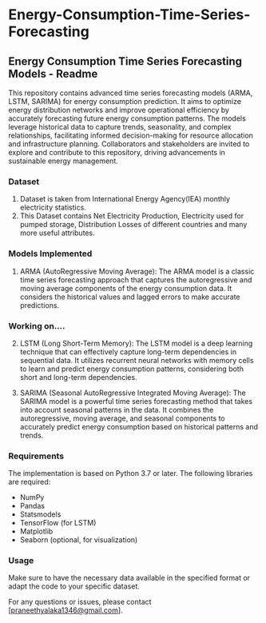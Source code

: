 # Energy-Consumption-Time-Series-Forecasting
## Energy Consumption Time Series Forecasting Models - Readme

This repository contains advanced time series forecasting models (ARMA, LSTM, SARIMA) for energy consumption prediction. It aims to optimize energy distribution networks and improve operational efficiency by accurately forecasting future energy consumption patterns. The models leverage historical data to capture trends, seasonality, and complex relationships, facilitating informed decision-making for resource allocation and infrastructure planning. Collaborators and stakeholders are invited to explore and contribute to this repository, driving advancements in sustainable energy management.

### Dataset
1. Dataset is taken from International Energy Agency(IEA) monthly electricity statistics.
2. This Dataset contains Net Electricity Production, Electricity used for pumped storage, Distribution Losses of different countries and many more useful attributes.

### Models Implemented

1. ARMA (AutoRegressive Moving Average):
The ARMA model is a classic time series forecasting approach that captures the autoregressive and moving average components of the energy consumption data. It considers the historical values and lagged errors to make accurate predictions.

### Working on....

2. LSTM (Long Short-Term Memory):
The LSTM model is a deep learning technique that can effectively capture long-term dependencies in sequential data. It utilizes recurrent neural networks with memory cells to learn and predict energy consumption patterns, considering both short and long-term dependencies.

3. SARIMA (Seasonal AutoRegressive Integrated Moving Average):
The SARIMA model is a powerful time series forecasting method that takes into account seasonal patterns in the data. It combines the autoregressive, moving average, and seasonal components to accurately predict energy consumption based on historical patterns and trends.

### Requirements

The implementation is based on Python 3.7 or later. The following libraries are required:

- NumPy
- Pandas
- Statsmodels
- TensorFlow (for LSTM)
- Matplotlib
- Seaborn (optional, for visualization)

### Usage

Make sure to have the necessary data available in the specified format or adapt the code to your specific dataset.

For any questions or issues, please contact [praneethyalaka1346@gmail.com].
